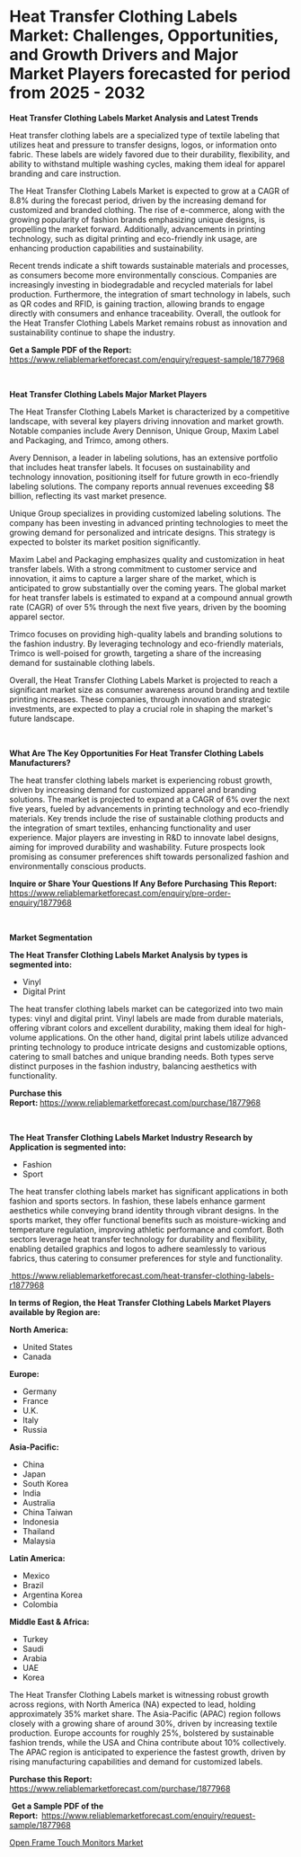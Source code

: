 <p><h1>Heat Transfer Clothing Labels Market: Challenges, Opportunities, and Growth Drivers and Major Market Players forecasted for period from 2025 - 2032</h1></p><p><strong>Heat Transfer Clothing Labels Market Analysis and Latest Trends</strong></p>
<p><p>Heat transfer clothing labels are a specialized type of textile labeling that utilizes heat and pressure to transfer designs, logos, or information onto fabric. These labels are widely favored due to their durability, flexibility, and ability to withstand multiple washing cycles, making them ideal for apparel branding and care instruction.</p><p>The Heat Transfer Clothing Labels Market is expected to grow at a CAGR of 8.8% during the forecast period, driven by the increasing demand for customized and branded clothing. The rise of e-commerce, along with the growing popularity of fashion brands emphasizing unique designs, is propelling the market forward. Additionally, advancements in printing technology, such as digital printing and eco-friendly ink usage, are enhancing production capabilities and sustainability.</p><p>Recent trends indicate a shift towards sustainable materials and processes, as consumers become more environmentally conscious. Companies are increasingly investing in biodegradable and recycled materials for label production. Furthermore, the integration of smart technology in labels, such as QR codes and RFID, is gaining traction, allowing brands to engage directly with consumers and enhance traceability. Overall, the outlook for the Heat Transfer Clothing Labels Market remains robust as innovation and sustainability continue to shape the industry.</p></p>
<p><strong>Get a Sample PDF of the Report:&nbsp;</strong> <a href="https://www.reliablemarketforecast.com/enquiry/request-sample/1877968?utm_campaign=2260&utm_medium=2&utm_source=Github&utm_content=ia&utm_term=09022025&utm_id=heat-transfer-clothing-labels">https://www.reliablemarketforecast.com/enquiry/request-sample/1877968</a></p>
<p>&nbsp;</p>
<p><strong>Heat Transfer Clothing Labels Major Market Players</strong></p>
<p><p>The Heat Transfer Clothing Labels Market is characterized by a competitive landscape, with several key players driving innovation and market growth. Notable companies include Avery Dennison, Unique Group, Maxim Label and Packaging, and Trimco, among others. </p><p>Avery Dennison, a leader in labeling solutions, has an extensive portfolio that includes heat transfer labels. It focuses on sustainability and technology innovation, positioning itself for future growth in eco-friendly labeling solutions. The company reports annual revenues exceeding $8 billion, reflecting its vast market presence.</p><p>Unique Group specializes in providing customized labeling solutions. The company has been investing in advanced printing technologies to meet the growing demand for personalized and intricate designs. This strategy is expected to bolster its market position significantly.</p><p>Maxim Label and Packaging emphasizes quality and customization in heat transfer labels. With a strong commitment to customer service and innovation, it aims to capture a larger share of the market, which is anticipated to grow substantially over the coming years. The global market for heat transfer labels is estimated to expand at a compound annual growth rate (CAGR) of over 5% through the next five years, driven by the booming apparel sector.</p><p>Trimco focuses on providing high-quality labels and branding solutions to the fashion industry. By leveraging technology and eco-friendly materials, Trimco is well-poised for growth, targeting a share of the increasing demand for sustainable clothing labels.</p><p>Overall, the Heat Transfer Clothing Labels Market is projected to reach a significant market size as consumer awareness around branding and textile printing increases. These companies, through innovation and strategic investments, are expected to play a crucial role in shaping the market's future landscape.</p></p>
<p>&nbsp;</p>
<p><strong>What Are The Key Opportunities For Heat Transfer Clothing Labels Manufacturers?</strong></p>
<p><p>The heat transfer clothing labels market is experiencing robust growth, driven by increasing demand for customized apparel and branding solutions. The market is projected to expand at a CAGR of 6% over the next five years, fueled by advancements in printing technology and eco-friendly materials. Key trends include the rise of sustainable clothing products and the integration of smart textiles, enhancing functionality and user experience. Major players are investing in R&D to innovate label designs, aiming for improved durability and washability. Future prospects look promising as consumer preferences shift towards personalized fashion and environmentally conscious products.</p></p>
<p><strong>Inquire or Share Your Questions If Any Before Purchasing This Report:</strong> <a href="https://www.reliablemarketforecast.com/enquiry/pre-order-enquiry/1877968?utm_campaign=2260&utm_medium=2&utm_source=Github&utm_content=ia&utm_term=09022025&utm_id=heat-transfer-clothing-labels">https://www.reliablemarketforecast.com/enquiry/pre-order-enquiry/1877968</a></p>
<p>&nbsp;</p>
<p><strong>Market Segmentation</strong></p>
<p><strong>The Heat Transfer Clothing Labels Market Analysis by types is segmented into:</strong></p>
<p><ul><li>Vinyl</li><li>Digital Print</li></ul></p>
<p><p>The heat transfer clothing labels market can be categorized into two main types: vinyl and digital print. Vinyl labels are made from durable materials, offering vibrant colors and excellent durability, making them ideal for high-volume applications. On the other hand, digital print labels utilize advanced printing technology to produce intricate designs and customizable options, catering to small batches and unique branding needs. Both types serve distinct purposes in the fashion industry, balancing aesthetics with functionality.</p></p>
<p><strong>Purchase this Report:&nbsp;</strong><a href="https://www.reliablemarketforecast.com/purchase/1877968?utm_campaign=2260&utm_medium=2&utm_source=Github&utm_content=ia&utm_term=09022025&utm_id=heat-transfer-clothing-labels">https://www.reliablemarketforecast.com/purchase/1877968</a></p>
<p>&nbsp;</p>
<p><strong>The Heat Transfer Clothing Labels Market Industry Research by Application is segmented into:</strong></p>
<p><ul><li>Fashion</li><li>Sport</li></ul></p>
<p><p>The heat transfer clothing labels market has significant applications in both fashion and sports sectors. In fashion, these labels enhance garment aesthetics while conveying brand identity through vibrant designs. In the sports market, they offer functional benefits such as moisture-wicking and temperature regulation, improving athletic performance and comfort. Both sectors leverage heat transfer technology for durability and flexibility, enabling detailed graphics and logos to adhere seamlessly to various fabrics, thus catering to consumer preferences for style and functionality.</p></p>
<p><a href="https://www.reliablemarketforecast.com/heat-transfer-clothing-labels-r1877968?utm_campaign=2260&utm_medium=2&utm_source=Github&utm_content=ia&utm_term=09022025&utm_id=heat-transfer-clothing-labels">&nbsp;https://www.reliablemarketforecast.com/heat-transfer-clothing-labels-r1877968</a></p>
<p><strong>In terms of Region, the Heat Transfer Clothing Labels Market Players available by Region are:</strong></p>
<p>
    <p> <strong> North America: </strong>
        <ul>
            <li>United States</li>
            <li>Canada</li>
        </ul>
        </p> 
    <p> <strong> Europe: </strong>
        <ul>
            <li>Germany</li>
            <li>France</li>
            <li>U.K.</li>
            <li>Italy</li>
            <li>Russia</li>
        </ul>
        </p> 
    <p> <strong> Asia-Pacific: </strong>
        <ul>
            <li>China</li>
            <li>Japan</li>
            <li>South Korea</li>
            <li>India</li>
            <li>Australia</li>
            <li>China Taiwan</li>
            <li>Indonesia</li>
            <li>Thailand</li>
            <li>Malaysia</li>
        </ul>
        </p> 
    <p> <strong> Latin America: </strong>
        <ul>
            <li>Mexico</li>
            <li>Brazil</li>
            <li>Argentina Korea</li>
            <li>Colombia</li>
        </ul>
        </p> 
    <p> <strong> Middle East & Africa: </strong>
        <ul>
            <li>Turkey</li>
            <li>Saudi</li>
            <li>Arabia</li>
            <li>UAE</li>
            <li>Korea</li>
        </ul>
    </p>
    </p>
<p><p>The Heat Transfer Clothing Labels market is witnessing robust growth across regions, with North America (NA) expected to lead, holding approximately 35% market share. The Asia-Pacific (APAC) region follows closely with a growing share of around 30%, driven by increasing textile production. Europe accounts for roughly 25%, bolstered by sustainable fashion trends, while the USA and China contribute about 10% collectively. The APAC region is anticipated to experience the fastest growth, driven by rising manufacturing capabilities and demand for customized labels.</p></p>
<p><strong>Purchase this Report: </strong><a href="https://www.reliablemarketforecast.com/purchase/1877968?utm_campaign=2260&utm_medium=2&utm_source=Github&utm_content=ia&utm_term=09022025&utm_id=heat-transfer-clothing-labels">https://www.reliablemarketforecast.com/purchase/1877968</a></p>
<p>&nbsp;<strong>Get a Sample PDF of the Report:&nbsp;&nbsp;</strong><a href="https://www.reliablemarketforecast.com/enquiry/request-sample/1877968?utm_campaign=2260&utm_medium=2&utm_source=Github&utm_content=ia&utm_term=09022025&utm_id=heat-transfer-clothing-labels">https://www.reliablemarketforecast.com/enquiry/request-sample/1877968</a></p>
<p><strong></strong></p>
<p><p><a href="https://github.com/comasnickie/Market-Research-Report-List-1/blob/main/open-frame-touch-monitors-market.md?utm_campaign=2260&utm_medium=2&utm_source=Github&utm_content=ia&utm_term=09022025&utm_id=heat-transfer-clothing-labels">Open Frame Touch Monitors Market</a></p></p>